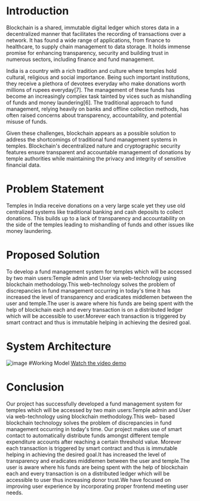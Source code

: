 # Introduction
Blockchain is a shared, immutable digital ledger which stores data in a decentralized manner that facilitates the recording of transactions over a network. It has found a wide range of applications, from finance to healthcare, to supply chain management to data storage.  It holds immense promise for enhancing transparency, security and building trust in numerous sectors, including finance and fund management. 

India is a country with a rich tradition and culture where temples hold cultural, religious and social importance. Being such important institutions, they receive a plethora of  devotees everyday who make donations worth millions of rupees everyday[7]. The management of these funds has become an increasingly complex task tainted by vices such as mishandling of funds and money laundering[6]. The traditional approach to fund management, relying heavily on banks and offline collection methods, has often raised concerns about transparency, accountability, and potential misuse of funds.

Given these challenges, blockchain appears as a possible solution to address the shortcomings of traditional fund management systems in temples. Blockchain's decentralized nature and cryptographic security features ensure transparent and accountable management of donations by temple authorities while maintaining the privacy and integrity of sensitive financial data.

# Problem Statement
Temples in India receive donations on a very large scale yet they use old centralized systems like traditional banking and cash deposits to collect donations. This builds up to a lack of transparency and accountability on the side of the temples leading to mishandling of funds and other issues like money laundering.
# Proposed Solution
To develop a  fund management system for temples which will be accessed by two main users:Temple admin and User via web-technology using blockchain methodology.This web-technology solves the problem of discrepancies in fund management occurring in today's time it has increased the level of transparency and eradicates middlemen between the user and temple.The user is aware where his funds are being spent with the help of blockchain each and every transaction is on a distributed ledger which will be accessible to user.Morever each transaction is triggered by smart contract and thus is immutable helping in achieving the desired goal.

# System Architecture
![image](https://github.com/thakerhriday/Temple_Fund_Management_System/assets/143881496/6e8eaee0-f659-4abf-a397-56bd4ef626d4)
#Working Model
[Watch the video demo](https://youtu.be/sk4hWT-_EHI)

# Conclusion
Our project has successfully developed a  fund management system for temples which will be accessed by two main users:Temple admin and User via web-technology using blockchain methodology.This web- based blockchain technology solves the problem of discrepancies in fund management occurring in today's time. Our project makes use of smart contact to automatically distribute funds amongst different temple expenditure accounts after reaching a certain threshold value. Morever each transaction is triggered by smart contract and thus is immutable helping in achieving the desired goal.It has increased the level of transparency and eradicates middlemen between the user and temple.The user is aware where his funds are being spent with the help of blockchain each and every transaction is on a distributed ledger which will be accessible to user thus increasing donor trust.We have focused on improving user experience by incorporating proper frontend meeting user needs.
